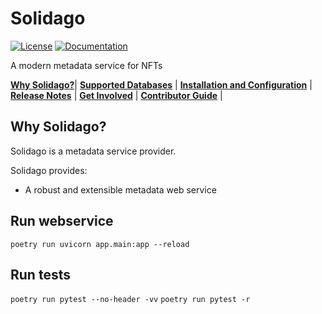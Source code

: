 # Solidago

[![License](https://img.shields.io/badge/License-MIT-blue)](https://opensource.org/licenses/MIT)
[![Documentation](https://img.shields.io/badge/doc-blockstead.org-lightgrey)](https://solidago.blockstead.org)

A modern metadata service for NFTs

[**Why Solidago?**](#why-solidago)|
[**Supported Databases**](#supported-databases) |
[**Installation and Configuration**](#installation-and-configuration) |
[**Release Notes**](RELEASING/README.md#release-notes-for-recent-releases) |
[**Get Involved**](#get-involved) |
[**Contributor Guide**](#contributor-guide) |

## Why Solidago?
Solidago is a metadata service provider.

Solidago provides:

- A robust and extensible metadata web service

## Run webservice
`poetry run uvicorn app.main:app --reload`

## Run tests
`poetry run pytest --no-header -vv`
`poetry run pytest -r`
